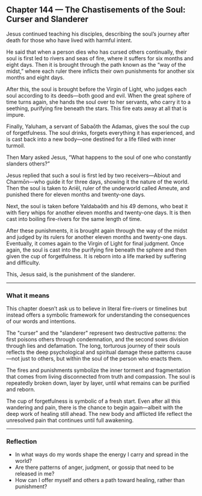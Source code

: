 ## Chapter 144 — The Chastisements of the Soul: Curser and Slanderer

Jesus continued teaching his disciples, describing the soul’s journey after death for those who have lived with harmful intent.

He said that when a person dies who has cursed others continually, their soul is first led to rivers and seas of fire, where it suffers for six months and eight days. Then it is brought through the path known as the “way of the midst,” where each ruler there inflicts their own punishments for another six months and eight days.

After this, the soul is brought before the Virgin of Light, who judges each soul according to its deeds—both good and evil. When the great sphere of time turns again, she hands the soul over to her servants, who carry it to a seething, purifying fire beneath the stars. This fire eats away at all that is impure.

Finally, Yaluham, a servant of Sabaōth the Adamas, gives the soul the cup of forgetfulness. The soul drinks, forgets everything it has experienced, and is cast back into a new body—one destined for a life filled with inner turmoil.

Then Mary asked Jesus, “What happens to the soul of one who constantly slanders others?”

Jesus replied that such a soul is first led by two receivers—Abiout and Charmōn—who guide it for three days, showing it the nature of the world. Then the soul is taken to Ariēl, ruler of the underworld called Ameute, and punished there for eleven months and twenty-one days.

Next, the soul is taken before Yaldabaōth and his 49 demons, who beat it with fiery whips for another eleven months and twenty-one days. It is then cast into boiling fire-rivers for the same length of time.

After these punishments, it is brought again through the way of the midst and judged by its rulers for another eleven months and twenty-one days. Eventually, it comes again to the Virgin of Light for final judgment. Once again, the soul is cast into the purifying fire beneath the sphere and then given the cup of forgetfulness. It is reborn into a life marked by suffering and difficulty.

This, Jesus said, is the punishment of the slanderer.

---

### What it means

This chapter doesn’t ask us to believe in literal fire-rivers or timelines but instead offers a symbolic framework for understanding the consequences of our words and intentions.

The "curser" and the "slanderer" represent two destructive patterns: the first poisons others through condemnation, and the second sows division through lies and defamation. The long, torturous journey of their souls reflects the deep psychological and spiritual damage these patterns cause—not just to others, but within the soul of the person who enacts them.

The fires and punishments symbolize the inner torment and fragmentation that comes from living disconnected from truth and compassion. The soul is repeatedly broken down, layer by layer, until what remains can be purified and reborn.

The cup of forgetfulness is symbolic of a fresh start. Even after all this wandering and pain, there is the chance to begin again—albeit with the deep work of healing still ahead. The new body and afflicted life reflect the unresolved pain that continues until full awakening.

---

### Reflection

* In what ways do my words shape the energy I carry and spread in the world?
* Are there patterns of anger, judgment, or gossip that need to be released in me?
* How can I offer myself and others a path toward healing, rather than punishment?
